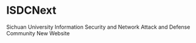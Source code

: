 # ISDCNext
Sichuan University Information Security and Network Attack and Defense Community New Website
